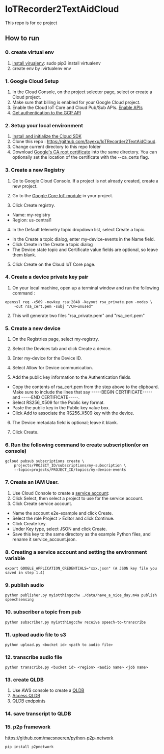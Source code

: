 # IoTRecorder2TextAidCloud
This repo is for cc project

## How to run

### 0. create virtual env
1. [install virualenv](https://virtualenv.pypa.io/en/latest/installation.html "Title"): sudo pip3 install virtualenv
2. create env by :virtualenv env

### 1. Google Cloud Setup
1. In the Cloud Console, on the project selector page, select or create a Cloud project.
2. Make sure that billing is enabled for your Google Cloud project.
3. Enable the Cloud IoT Core and Cloud Pub/Sub APIs. [Enable APIs](https://console.cloud.google.com/flows/enableapi?apiid=cloudiot.googleapis.com,pubsub&_ga=2.87379615.606901808.1589575300-1724261215.1588892683 "Title")
4. [Get authentication to the GCP API](https://cloud.google.com/docs/authentication/getting-started "Title")
### 2. Setup your local environment

1. [Install and initialize the Cloud SDK](https://cloud.google.com/sdk/docs/ "Title")
2. Clone this repo : https://github.com/fayexu/IoTRecorder2TextAidCloud. 
3. Change current directory to this repo folder
4. Download [Google's CA root certificate](https://pki.goog/roots.pem "Title") into the same directory. You can optionally set the location of the certificate with the --ca_certs flag.

### 3. Create a new Registry
1. Go to Google Cloud Console. If a project is not already created, create a new project.

2. Go to the [Google Core IoT module](https://console.cloud.google.com/iot?_ga=2.52683439.606901808.1589575300-1724261215.1588892683 "Title") in your project. 

3. Click Create registry.
* Name: my-registry
* Region: us-central1
4.  In the Default telemetry topic dropdown list, select Create a topic.
* In the Create a topic dialog, enter my-device-events in the Name field.
* Click Create in the Create a topic dialog
* The Device state topic and Certificate value fields are optional, so leave them blank.
5. Click Create on the Cloud IoT Core page.

### 4. Create a device private key pair
1. On your local machine, open up a terminal window and run the following command : 
```shell
openssl req -x509 -newkey rsa:2048 -keyout rsa_private.pem -nodes \
    -out rsa_cert.pem -subj "/CN=unused"
```

2. This will generate two files "rsa_private.pem" and "rsa_cert.pem"

### 5. Create a new device
1. On the Registries page, select my-registry.

2. Select the Devices tab and click Create a device.

3. Enter my-device for the Device ID.

4. Select Allow for Device communication.

5. Add the public key information to the Authentication fields.

* Copy the contents of rsa_cert.pem from the step above to the clipboard. Make sure to include the lines that say -----BEGIN CERTIFICATE----- and -----END CERTIFICATE-----.
* Select RS256_X509 for the Public key format.
* Paste the public key in the Public key value box.
* Click Add to associate the RS256_X509 key with the device.
6. The Device metadata field is optional; leave it blank.

7. Click Create.


### 6. Run the following command to create subscription(or on console)
```shell
gcloud pubsub subscriptions create \
    projects/PROJECT_ID/subscriptions/my-subscription \
    --topic=projects/PROJECT_ID/topics/my-device-events
```

### 7. Create an IAM User. 
1. Use Cloud Console to create a [service account](https://console.cloud.google.com/iam-admin/serviceaccounts/?_ga=2.153330239.606901808.1589575300-1724261215.1588892683 "Title"):
2. Click Select, then select a project to use for the service account.
3. Click Create service account.
- Name the account e2e-example and click Create.
- Select the role Project > Editor and click Continue.
- Click Create key.
- Under Key type, select JSON and click Create.
- Save this key to the same directory as the example Python files, and rename it service_account.json.

### 8. Creating a service account and setting the environment variable
```shell
export GOOGLE_APPLICATION_CREDENTIALS="xxx.json" (A JSON key file you saved in step 1.4)
```

### 9. publish audio 
```shell
python publisher.py myiotthingcchw ./data/have_a_nice_day.m4a publish speechsensing
```

### 10. subscriber a topic from pub
```shell
python subscriber.py myiotthingcchw receive speech-to-transcribe
```

### 11. upload audio file to s3
```shell
python upload.py <bucket id> <path to audio file>
```

### 12. transcribe audio file
```shell
python transcribe.py <bucket id> <region> <audio name> <job name> 
```

### 13. create QLDB
1. Use AWS console to create a [QLDB](https://ap-southeast-1.console.aws.amazon.com/qldb/home?region=ap-southeast-1#getting-started "Title")
2. [Access QLDB](https://docs.aws.amazon.com/qldb/latest/developerguide/accessing.html "Title") 
3. QLDB [endpoints](https://docs.aws.amazon.com/general/latest/gr/qldb.html "Title")

### 14. save transcript to QLDB


### 15. p2p framework
https://github.com/macsnoeren/python-p2p-network
```shell
pip install p2pnetwork
```

